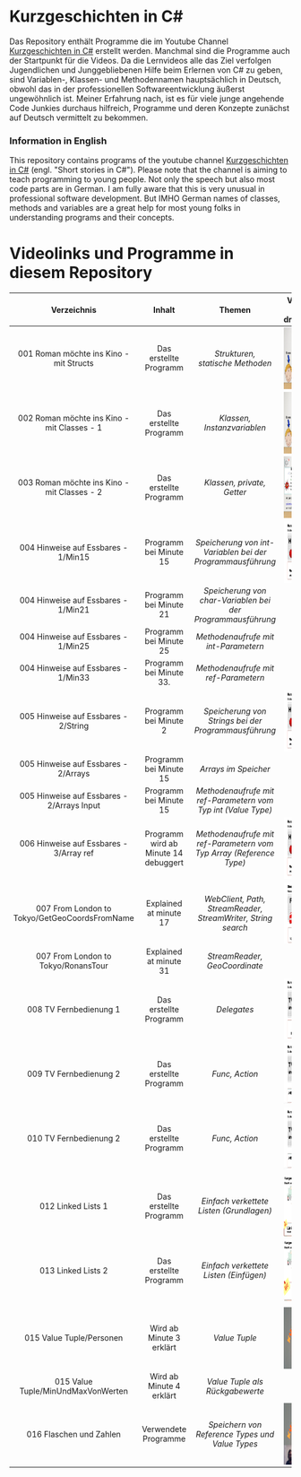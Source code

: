 # Kurzgeschichten in C#

Das Repository enthält Programme die im Youtube Channel [Kurzgeschichten in C#](https://www.youtube.com/channel/UCMcHR9DBcGsbDtoZyZIFqoA) erstellt werden. Manchmal sind die Programme auch der Startpunkt für die Videos. Da die Lernvideos alle das Ziel verfolgen Jugendlichen und Junggebliebenen Hilfe beim Erlernen von C# zu geben, sind Variablen-, Klassen- und Methodennamen hauptsächlich in Deutsch, obwohl das in der professionellen Softwareentwicklung äußerst ungewöhnlich ist. Meiner Erfahrung nach, ist es für viele junge angehende Code Junkies durchaus hilfreich, Programme und deren Konzepte zunächst auf Deutsch vermittelt zu bekommen.

### Information in English
This repository contains programs of the youtube channel [Kurzgeschichten in C#](https://www.youtube.com/channel/UCMcHR9DBcGsbDtoZyZIFqoA) (engl. "Short stories in C#").
Please note that the channel is aiming to teach programming to young people. Not only the speech but also most code parts are in German. I am fully aware that this is very unusual in professional software development. But IMHO German names of classes, methods and variables are a great help for most young folks in understanding programs and their concepts.

# Videolinks und Programme in diesem Repository

|Verzeichnis|Inhalt|Themen|Video (aufs Bild draufklicken)|
|:---:|:---:|:---:|:---:|
|001 Roman möchte ins Kino - mit Structs|Das erstellte Programm|*Strukturen,<br>statische Methoden*|<a href="http://www.youtube.com/watch?v=dDfRkwtjucs"><img src="images/001.png" align="left" height="110" width="200" ></a>|
|002 Roman möchte ins Kino - mit Classes - 1|Das erstellte Programm|*Klassen, Instanzvariablen*|<a href="https://www.youtube.com/watch?v=wPVpxVcoXFw"><img src="images/002.png" align="left" height="110" width="200" ></a>|
|003 Roman möchte ins Kino - mit Classes - 2|Das erstellte Programm|*Klassen, private, Getter*|<a href="https://www.youtube.com/watch?v=xoDQDq2V7W0"><img src="images/003.png" align="left" height="110" width="200" ></a>|
|004 Hinweise auf Essbares - 1/Min15|Programm bei Minute 15|*Speicherung von int-Variablen bei der Programmausführung*|<a href="https://www.youtube.com/watch?v=FN5EWXP4QMU"><img src="images/004.png" align="left" height="110" width="200" ></a>|
|004 Hinweise auf Essbares - 1/Min21|Programm bei Minute 21|*Speicherung von char-Variablen bei der Programmausführung*||
|004 Hinweise auf Essbares - 1/Min25|Programm bei Minute 25|*Methodenaufrufe mit int-Parametern*||
|004 Hinweise auf Essbares - 1/Min33|Programm bei Minute 33.|*Methodenaufrufe mit ref-Parametern*||
|005 Hinweise auf Essbares - 2/String|Programm bei Minute 2|*Speicherung von Strings bei der Programmausführung*|<a href="https://www.youtube.com/watch?v=FcNvD2-jyCg"><img src="images/005.png" align="left" height="110" width="200" ></a>|
|005 Hinweise auf Essbares - 2/Arrays|Programm bei Minute 15|*Arrays im Speicher*||
|005 Hinweise auf Essbares - 2/Arrays Input|Programm bei Minute 15|*Methodenaufrufe mit ref-Parametern vom Typ int (Value Type)*||
|006 Hinweise auf Essbares - 3/Array ref|Programm wird ab Minute 14 debuggert|*Methodenaufrufe mit ref-Parametern vom Typ Array (Reference Type)*|<a href="https://www.youtube.com/watch?v=2ud9My5RNGk"><img src="images/006.png" align="left" height="110" width="200" ></a>|
|007 From London to Tokyo/GetGeoCoordsFromName|Explained at minute 17|*WebClient, Path, StreamReader, StreamWriter, String search*|<a href="https://www.youtube.com/watch?v=LHZViXEuiAo"><img src="images/007.png" align="left" height="110" width="200" ></a>|
|007 From London to Tokyo/RonansTour|Explained at minute 31|*StreamReader, GeoCoordinate*||
|008 TV Fernbedienung 1|Das erstellte Programm|*Delegates*|<a href="https://www.youtube.com/watch?v=flq6xUlshQ0"><img src="images/008.png" align="left" height="110" width="200" ></a>|
|009 TV Fernbedienung 2|Das erstellte Programm|*Func, Action*|<a href="https://www.youtube.com/watch?v=LxtDybZaLI4"><img src="images/009.png" align="left" height="110" width="200" ></a>|
|010 TV Fernbedienung 2|Das erstellte Programm|*Func, Action*|<a href="https://www.youtube.com/watch?v=LxtDybZaLI4"><img src="images/009.png" align="left" height="110" width="200" ></a>|
|||||
012 Linked Lists 1|Das erstellte Programm|*Einfach verkettete Listen (Grundlagen)*|<a href="https://www.youtube.com/watch?v=11i9zt0vuTw"><img src="images/012.png" align="left" height="110" width="200" ></a>|
013 Linked Lists 2|Das erstellte Programm|*Einfach verkettete Listen (Einfügen)*|<a href="https://www.youtube.com/watch?v=9UkC1F1Tb3g"><img src="images/013.png" align="left" height="110" width="200" ></a>|
|||||
|015 Value Tuple/Personen|Wird ab Minute 3 erklärt|*Value Tuple*|<a href="https://www.youtube.com/watch?v=GL563msVGHI"><img src="images/015.png" align="left" height="110" width="200" ></a>|
|015 Value Tuple/MinUndMaxVonWerten|Wird ab Minute 4 erklärt|*Value Tuple als Rückgabewerte*||
|016 Flaschen und Zahlen|Verwendete Programme|*Speichern von Reference Types und Value Types*|<a href="https://www.youtube.com/watch?v=zif4GXnDGiw"><img src="images/016.png" align="left" height="110" width="200" ></a>|